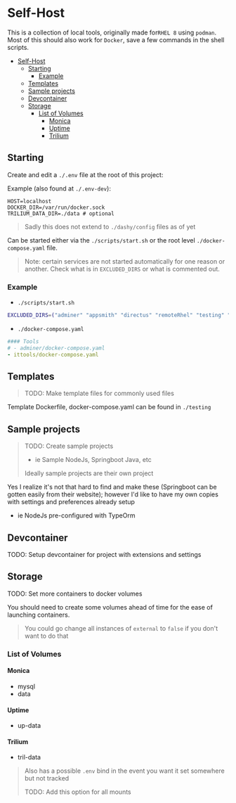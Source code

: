 # Self-Host

This is a collection of local tools, originally made for`RHEL 8` using `podman`. Most of this should also work for `Docker`, save a few commands in the shell scripts.

- [Self-Host](#self-host)
  - [Starting](#starting)
    - [Example](#example)
  - [Templates](#templates)
  - [Sample projects](#sample-projects)
  - [Devcontainer](#devcontainer)
  - [Storage](#storage)
    - [List of Volumes](#list-of-volumes)
      - [Monica](#monica)
      - [Uptime](#uptime)
      - [Trilium](#trilium)

## Starting

Create and edit a `./.env` file at the root of this project:

Example (also found at `./.env-dev`):

```shell
HOST=localhost
DOCKER_DIR=/var/run/docker.sock
TRILIUM_DATA_DIR=./data # optional
```

> Sadly this does not extend to `./dashy/config` files as of yet

Can be started either via the `./scripts/start.sh` or the root level `./docker-compose.yaml` file.

> Note: certain services are not started automatically for one reason or another. Check what is in `EXCLUDED_DIRS` or what is commented out.

### Example

- `./scripts/start.sh`

```bash
EXCLUDED_DIRS=("adminer" "appsmith" "directus" "remoteRhel" "testing" "wordle")
```

- `./docker-compose.yaml`

```yaml
#### Tools
# - adminer/docker-compose.yaml
- ittools/docker-compose.yaml
```

## Templates

> TODO: Make template files for commonly used files

Template Dockerfile, docker-compose.yaml can be found in `./testing`

## Sample projects

> TODO: Create sample projects
>
> - ie Sample NodeJs, Springboot Java, etc
>
> Ideally sample projects are their own project

Yes I realize it's not that hard to find and make these (Springboot can be gotten easily from their website); however I'd like to have my own copies with settings and preferences already setup

- ie NodeJs pre-configured with TypeOrm

## Devcontainer

TODO: Setup devcontainer for project with extensions and settings

## Storage

TODO: Set more containers to docker volumes

You should need to create some volumes ahead of time for the ease of launching containers.

> You could go change all instances of `external` to `false` if you don't want to do that

### List of Volumes

#### Monica

- mysql
- data

#### Uptime

- up-data

#### Trilium

- tril-data

> Also has a possible `.env` bind in the event you want it set somewhere but not tracked
>
> TODO: Add this option for all mounts
